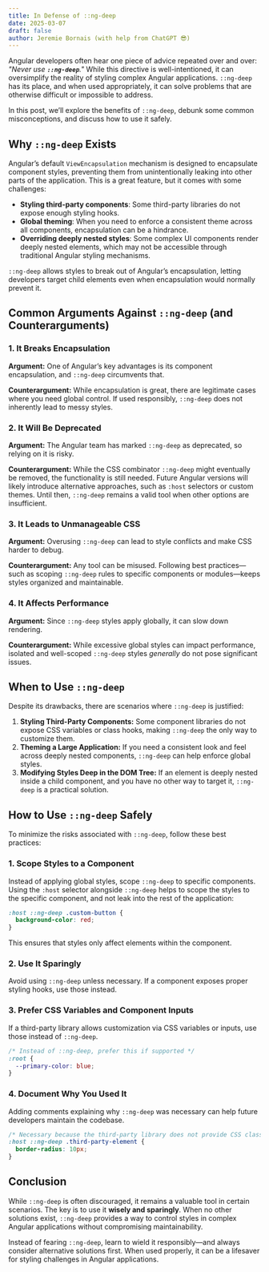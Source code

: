 ```yaml
---
title: In Defense of ::ng-deep
date: 2025-03-07
draft: false
author: Jeremie Bornais (with help from ChatGPT 😎)
--- 
```


Angular developers often hear one piece of advice repeated over and over: *"Never use **`::ng-deep`**."* While this directive is well-intentioned, it can oversimplify the reality of styling complex Angular applications. `::ng-deep` has its place, and when used appropriately, it can solve problems that are otherwise difficult or impossible to address.

In this post, we’ll explore the benefits of `::ng-deep`, debunk some common misconceptions, and discuss how to use it safely.

## Why `::ng-deep` Exists

Angular’s default `ViewEncapsulation` mechanism is designed to encapsulate component styles, preventing them from unintentionally leaking into other parts of the application. This is a great feature, but it comes with some challenges:

- **Styling third-party components**: Some third-party libraries do not expose enough styling hooks.
- **Global theming**: When you need to enforce a consistent theme across all components, encapsulation can be a hindrance.
- **Overriding deeply nested styles**: Some complex UI components render deeply nested elements, which may not be accessible through traditional Angular styling mechanisms.

`::ng-deep` allows styles to break out of Angular’s encapsulation, letting developers target child elements even when encapsulation would normally prevent it.

## Common Arguments Against `::ng-deep` (and Counterarguments)

### **1. It Breaks Encapsulation**

**Argument:** One of Angular’s key advantages is its component encapsulation, and `::ng-deep` circumvents that.

**Counterargument:** While encapsulation is great, there are legitimate cases where you need global control. If used responsibly, `::ng-deep` does not inherently lead to messy styles.

### **2. It Will Be Deprecated**

**Argument:** The Angular team has marked `::ng-deep` as deprecated, so relying on it is risky.

**Counterargument:** While the CSS combinator `::ng-deep` might eventually be removed, the functionality is still needed. Future Angular versions will likely introduce alternative approaches, such as `:host` selectors or custom themes. Until then, `::ng-deep` remains a valid tool when other options are insufficient.

### **3. It Leads to Unmanageable CSS**

**Argument:** Overusing `::ng-deep` can lead to style conflicts and make CSS harder to debug.

**Counterargument:** Any tool can be misused. Following best practices—such as scoping `::ng-deep` rules to specific components or modules—keeps styles organized and maintainable.

### **4. It Affects Performance**

**Argument:** Since `::ng-deep` styles apply globally, it can slow down rendering.

**Counterargument:** While excessive global styles can impact performance, isolated and well-scoped `::ng-deep` styles *generally* do not pose significant issues.

## When to Use `::ng-deep`

Despite its drawbacks, there are scenarios where `::ng-deep` is justified:

1. **Styling Third-Party Components:** Some component libraries do not expose CSS variables or class hooks, making `::ng-deep` the only way to customize them.
2. **Theming a Large Application:** If you need a consistent look and feel across deeply nested components, `::ng-deep` can help enforce global styles.
3. **Modifying Styles Deep in the DOM Tree:** If an element is deeply nested inside a child component, and you have no other way to target it, `::ng-deep` is a practical solution.

## How to Use `::ng-deep` Safely

To minimize the risks associated with `::ng-deep`, follow these best practices:

### **1. Scope Styles to a Component**

Instead of applying global styles, scope `::ng-deep` to specific components. Using the `:host` selector alongside `::ng-deep` helps to scope the styles to the specific component, and not leak into the rest of the application:

```scss
:host ::ng-deep .custom-button {
  background-color: red;
}
```

This ensures that styles only affect elements within the component.

### **2. Use It Sparingly**

Avoid using `::ng-deep` unless necessary. If a component exposes proper styling hooks, use those instead.

### **3. Prefer CSS Variables and Component Inputs**

If a third-party library allows customization via CSS variables or inputs, use those instead of `::ng-deep`.

```scss
/* Instead of ::ng-deep, prefer this if supported */
:root {
  --primary-color: blue;
}
```

### **4. Document Why You Used It**

Adding comments explaining why `::ng-deep` was necessary can help future developers maintain the codebase.

```scss
/* Necessary because the third-party library does not provide CSS class hooks */
:host ::ng-deep .third-party-element {
  border-radius: 10px;
}
```

## Conclusion

While `::ng-deep` is often discouraged, it remains a valuable tool in certain scenarios. The key is to use it **wisely and sparingly**. When no other solutions exist, `::ng-deep` provides a way to control styles in complex Angular applications without compromising maintainability.

Instead of fearing `::ng-deep`, learn to wield it responsibly—and always consider alternative solutions first. When used properly, it can be a lifesaver for styling challenges in Angular applications.
